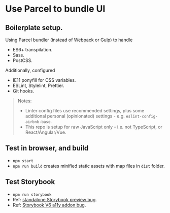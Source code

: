 # Use Parcel to bundle UI

## Boilerplate setup.

Using Parcel bundler (instead of Webpack or Gulp) to handle

* ES6+ transpilation.
* Sass.
* PostCSS.

Additionally, configured

* IE11 ponyfill for CSS variables.
* ESLint, Stylelint, Prettier.
* Git hooks.

> Notes:
> * Linter config files use recommended settings, plus some additional personal (opinionated) settings - e.g. `eslint-config-airbnb-base`.
> * This repo is setup for raw JavaScript only - i.e. not TypeScript, or React/Angular/Vue.

## Test in browser, and build

* `npm start`
* `npm run build` creates minified static assets with map files in `dist` folder.

## Test Storybook

* `npm run storybook`
* Ref: [standalone Storybook preview bug](https://github.com/storybookjs/storybook/issues/10081).
* Ref: [Storybook V6 a11y addon bug](https://github.com/storybookjs/storybook/issues/11929).
